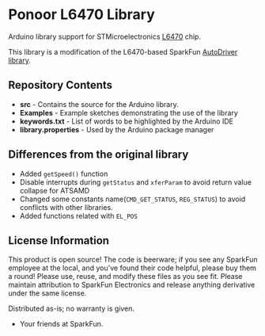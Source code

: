 Ponoor L6470 Library
==========
Arduino library support for STMicroelectronics [L6470](https://www.st.com/en/motor-drivers/l6470.html) chip.

This library is a modification of the L6470-based SparkFun [AutoDriver library](https://github.com/sparkfun/SparkFun_AutoDriver_Arduino_Library).

Repository Contents
-------------------
* **src** - Contains the source for the Arduino library.
* **Examples** - Example sketches demonstrating the use of the library
* **keywords.txt** - List of words to be highlighted by the Arduino IDE
* **library.properties** - Used by the Arduino package manager

Differences from the original library
-------------------
- Added `getSpeed()` function
- Disable interrupts during `getStatus` and `xferParam` to avoid return value collapse for ATSAMD
- Changed some constants name(`CMD_GET_STATUS`, `REG_STATUS`) to avoid conflicts with other libraries.
- Added functions related with `EL_POS`

License Information
-------------------
This product is open source! 
The code is beerware; if you see any SparkFun employee at the local, and you've found their code helpful, please buy them a round! 
Please use, reuse, and modify these files as you see fit. Please maintain attribution to SparkFun Electronics and release anything derivative under the same license.

Distributed as-is; no warranty is given.

- Your friends at SparkFun.

